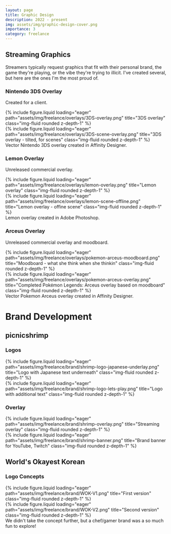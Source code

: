 ```yaml
---
layout: page
title: Graphic Design
description: 2022 - present
img: assets/img/graphic-design-cover.png
importance: 3
category: freelance
---
```


## Streaming Graphics
Streamers typically request graphics that fit with their personal brand, the game they're playing, or the vibe they're trying to illicit. I've created several, but here are the ones I'm the most proud of.

### Nintendo 3DS Overlay 
Created for a client.
<div class="row">
    <div class="col-sm-6">{% include figure.liquid loading="eager" path="assets/img/freelance/overlays/3DS-overlay.png" title="3DS overlay" class="img-fluid rounded z-depth-1" %}</div>
    <div class="col-sm-6">{% include figure.liquid loading="eager" path="assets/img/freelance/overlays/3DS-scene-overlay.png" title="3DS overlay - tilted, for scenes" class="img-fluid rounded z-depth-1" %}</div>
</div>
<div class="caption"> 
    Vector Nintendo 3DS overlay created in Affinity Designer.
</div>

### Lemon Overlay 
Unreleased commercial overlay.
<div class="row">
    <div class="col-sm-6">{% include figure.liquid loading="eager" path="assets/img/freelance/overlays/lemon-overlay.png" title="Lemon overlay" class="img-fluid rounded z-depth-1" %}</div>
    <div class="col-sm-6">{% include figure.liquid loading="eager" path="assets/img/freelance/overlays/lemon-scene-offline.png" title="Lemon overlay - offine scene" class="img-fluid rounded z-depth-1" %}</div>
</div>
<div class="caption"> 
    Lemon overlay created in Adobe Photoshop.
</div>

### Arceus Overlay
Unreleased commercial overlay and moodboard.
<div class="row">
    <div class="col-sm-6">{% include figure.liquid loading="eager" path="assets/img/freelance/overlays/pokemon-arceus-moodboard.png" title="Moodboard - what she think when she thinkin" class="img-fluid rounded z-depth-1" %}</div>
    <div class="col-sm-6">{% include figure.liquid loading="eager" path="assets/img/freelance/overlays/pokemon-arceus-overlay.png" title="Completed Pokémon Legends: Arceus overlay based on moodboard" class="img-fluid rounded z-depth-1" %}</div>
</div>
<div class="caption"> 
    Vector Pokemon Arceus overlay created in Affinity Designer.
</div>

# Brand Development 
## picnicshrimp
### Logos
<div class="row">
    <div class="col">{% include figure.liquid loading="eager" path="assets/img/freelance/brand/shrimp-logo-japanese-underlay.png" title="Logo with Japanese text underneath" class="img-fluid rounded z-depth-1" %}</div>
    <div class="col">{% include figure.liquid loading="eager" path="assets/img/freelance/brand/shrimp-logo-lets-play.png" title="Logo with additional text" class="img-fluid rounded z-depth-1" %}</div>
</div> 

### Overlay 
<div class="row">
    <div class="col-sm-8">{% include figure.liquid loading="eager" path="assets/img/freelance/brand/shrimp-overlay.png" title="Streaming overlay" class="img-fluid rounded z-depth-1" %}</div>
    <div class="col-sm-4">{% include figure.liquid loading="eager" path="assets/img/freelance/brand/shrimp-banner.png" title="Brand banner for YouTube, Twitch" class="img-fluid rounded z-depth-1" %}</div>
</div>

## World's Okayest Korean 
### Logo Concepts
<div class="row">
    <div class="col-sm-8">{% include figure.liquid loading="eager" path="assets/img/freelance/brand/WOK-V1.png" title="First version" class="img-fluid rounded z-depth-1" %}</div>
    <div class="col-sm-4">{% include figure.liquid loading="eager" path="assets/img/freelance/brand/WOK-V2.png" title="Second version" class="img-fluid rounded z-depth-1" %}</div>
</div>
<div class="caption">
    We didn't take the concept further, but a chef/gamer brand was a so much fun to explore!
</div>